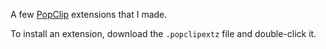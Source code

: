 A few [PopClip](https://pilotmoon.com/popclip/) extensions that I made.

To install an extension, download the `.popclipextz` file and double-click it.